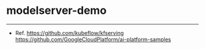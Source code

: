 # modelserver-demo



---

* Ref.
https://github.com/kubeflow/kfserving
https://github.com/GoogleCloudPlatform/ai-platform-samples
